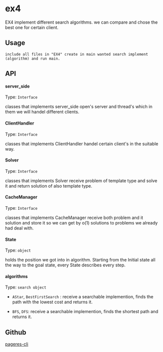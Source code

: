 # ex4

EX4 implement different search algorithms.
we can compare and chose the best one for certain client.

## Usage

```
include all files in "EX4" create in main wanted search implement (algorithm) and run main.
```

## API

#### server_side

Type: `Interface`

classes that implements server_side open's server and 
thread's which in them we will handel different clients.

#### ClientHandler

Type: `Interface`

classes that implements ClientHandler handel certain client's in the suitable way.

#### Solver

Type: `Interface`

classes that implements Solver receive problem of template type and solve it and return solution of also template type.

#### CacheManager 

Type: `Interface`

classes that implements CacheManager receive both problem and it solution and store it so we can
get by o(1) solutions to problems we already had deal with.

#### State
Type: `object`

holds the position we got into in algorithm. 
Starting from the Initial state all the way to the goal state, every State describes every step.  

#### algorithms

Type: `search object`

- `AStar`, `BestFirstSearch` : receive a searchable implemention, finds the path with
                               the lowest cost and returns it.
            
- `BFS`, `DFS`: receive a searchable implemention, finds the shortest path and returns it.
                

## Github

[pageres-cli](https://github.com/aaronsium/ex3)